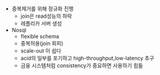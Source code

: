 - 중복제거를 위해 정규화 진행
	- join은 read성능의 하락
	- 레플리카 서버 생성
- Nosql
	- flexible schema
	- 중복허용(join 회피)
	- scale-out 이 쉽다
	- acid의 일부를 포기하고 high-throughput,low-latency 추구
	- 금융 시스템처럼 consistency가 중요하면 사용하기 힘듦